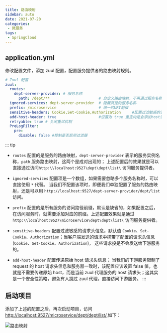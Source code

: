 ```yaml
---
title: 路由映射
sidebar: auto
date: 2021-07-20
categories:
 - 微服务
tags:
 - SpringCloud
---
```


## application.yml

修改配置文件，添加 zuul 配置，配置服务提供者的路由映射规则。

```yaml
# Zuul 配置
zuul:
  routes:
    dept-server-provider: # 服务名称
      path: /dept/**                      # 自定义路由映射，不再通过服务名称去映射具体服务
  ignored-services: dept-server-provider  # 隐藏真是的服务名称
  prefix: /microservice                   # 统一的URI前缀
  sensitive-headers: Cookie,Set-Cookie,Authorization     #配置过滤敏感的请求头信息，设置为空就不会过滤
  add-host-header: true                   #设置为 true 重定向是会添加host请求头
  retryable: true # 关闭重试机制
  PreLogFilter:
    pre:
      disable: false #控制是否启用过滤器
```

::: tip

* `routes` 配置的是服务的路由映射，`dept-server-provider` 表示的服务实例名称，`path` 服务路由映射，这两个是成对出现的； 上述配置后的效果就是可以直接通过访问`http:\\localhost:9527\dept\dept\list\` 访问服务提供者。

* `ignored-services` 配置项是一个数组，如果需要忽略多个服务名称时，可以直接使用 `*` 代替。 当我们不配置该项时，即便我们单独配置了服务的路由映射，还是可以用 `http://localhost:9527/dept-server-provider/dept/list` 访问。

* `prefix` 配置的是所有服务的访问路径前缀，默认是缺省的，如果配置之后，在访问服务时，就需要添加对应的前缀。上述配置效果就是通过 `http:\\localhost:9527\microservice\dept\dept\list\` 访问服务提供者。

* `sensitive-headers` 配置过滤敏感的请求头信息，默认值 `Cookie`、`Set-Cookie`、`Authorization`；当客户端发送的请求中携带了配置的请求头信息(`Cookie`、`Set-Cookie`、`Authorization`)， 这些请求投是不会发送给下游服务的。

* `add-host-header` 配置传递原始 host 请求头信息； 当我们的下游服务限制了 request 的 host 请求头信息和服务器一致时，该配置应该设置 false 值，也就是不需要传递原始 host，而是当前 zuul 代理服务的 host 请求头；这其实是一个安全性策略，避免有人跳过 zuul 代理，直接访问下游服务。
  :::

## 启动项目

添加了上述的配置之后，再次启动项目，访问 <a href='http://localhost:9527/microservice/dept/dept/list/'>http://localhost:9527/microservice/dept/dept/list/</a>,如下：

<img :src="$withBase('/img/microservice/zuul/路由映射.png')" alt="路由映射" />

